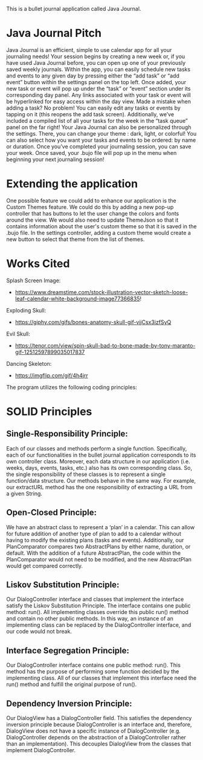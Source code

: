 This is a bullet journal application called Java Journal.

# Java Journal Pitch
Java Journal is an efficient, simple to use calendar app for all your journaling needs! 
Your session begins by creating a new week or, if you have used Java Journal before, you can open up one of your 
previously saved weekly journals. Within the app, you can easily schedule new tasks and events to any given day by
pressing either the “add task” or “add event” button within the settings panel on the top left. Once added, your new 
task or event will pop up under the “task” or “event” section under its corresponding day panel. Any links associated 
with your task or event will be hyperlinked for easy access within the day view. Made a mistake when adding a task?
No problem! You can easily edit any tasks or events by tapping on it (this reopens the add task screen). 
Additionally, we’ve included a compiled list of all your tasks for the week in the “task queue” panel on the far right!
Your Java Journal can also be personalized through the settings. There, you can change your theme : dark, light, 
or colorful! You can also select how you want your tasks and events to be ordered: by name or duration. Once you’ve 
completed your journaling session, you can save your week. Once saved, your .bujo file will pop up in the menu when 
beginning your next journaling session! 


# Extending the application
One possible feature we could add to enhance our application is the Custom Themes feature. We could do this by adding a
new pop-up controller that has buttons to let the user change the colors and fonts around the view. We would also need
to update ThemeJson so that it contains information about the user's custom theme so that it is saved in the .bujo file.
In the settings controller, adding a custom theme would create a new button to select that theme from the list of
themes.

# Works Cited 
Splash Screen Image:
-  https://www.dreamstime.com/stock-illustration-vector-sketch-loose-leaf-calendar-white-background-image77366835!

Exploding Skull:
- https://giphy.com/gifs/bones-anatomy-skull-gif-vjjCsx3izfSyQ

Evil Skull:
- https://tenor.com/view/spin-skull-bad-to-bone-made-by-tony-maranto-gif-12512597899035017837

Dancing Skeleton:
- https://imgflip.com/gif/4h4jrr

The program utilizes the following coding principles:

# SOLID Principles
## Single-Responsibility Principle: 
Each of our classes and methods perform a single function. Specifically, each of our functionalities in the bullet 
journal application corresponds to its own controller class. Moreover, each data structure in our application (i.e. 
weeks, days, events, tasks, etc.) also has its own corresponding class. So, the single responsibility of these classes 
is to represent a single function/data structure. Our methods behave in the same way. For example, our extractURL method 
has the one responsibility of extracting a URL from a given String.

## Open-Closed Principle: 
We have an abstract class to represent a ‘plan’ in a calendar. This can allow for future addition of another type of 
plan to add to a calendar without having to modify the existing plans (tasks and events). Additionally, our 
PlanComparator compares two AbstractPlans by either name, duration, or default. With the addition of a future 
AbstractPlan, the code within the PlanComparator would not need to be modified, and the new AbstractPlan would get 
compared correctly.

## Liskov Substitution Principle: 
Our DialogController interface and classes that implement the interface satisfy the Liskov Substitution Principle. 
The interface contains one public method: run(). All implementing classes override this public run() method and contain no other public methods. In this way, an instance of an implementing class can be replaced by the DialogController interface, and our code would not break.

## Interface Segregation Principle: 
Our DialogController interface contains one public method: run(). This method has the purpose of performing some function decided by the implementing class. All of our classes that implement this interface need the run() method and fulfill the original purpose of run().

## Dependency Inversion Principle: 
Our DialogView has a DialogController field. This satisfies the dependency inversion principle because DialogController is an interface and, therefore, DialogView does not have a specific instance of DialogController (e.g. DialogController depends on the abstraction of a DialogController rather than an implementation). This decouples DialogView from the classes that implement DialogController.
